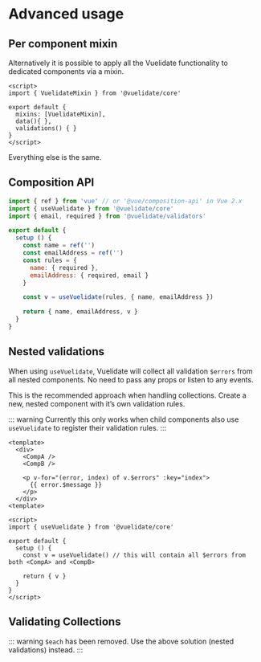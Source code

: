 # Advanced usage

## Per component mixin

Alternatively it is possible to apply all the Vuelidate functionality to dedicated components via a mixin.

```vue
<script>
import { VuelidateMixin } from '@vuelidate/core'

export default {
  mixins: [VuelidateMixin],
  data(){ },
  validations() { }
}
</script>
```

Everything else is the same.

## Composition API

```js
import { ref } from 'vue' // or '@vue/composition-api' in Vue 2.x
import { useVuelidate } from '@vuelidate/core'
import { email, required } from '@vuelidate/validators'

export default {
  setup () {
    const name = ref('')
    const emailAddress = ref('')
    const rules = {
      name: { required },
      emailAddress: { required, email }
    }

    const v = useVuelidate(rules, { name, emailAddress })

    return { name, emailAddress, v }
  }
}
```

## Nested validations

When using `useVuelidate`, Vuelidate will collect all validation `$errors` from all nested components. No need to pass any props or listen to any events.

This is the recommended approach when handling collections. Create a new, nested component with it’s own validation rules.

::: warning
Currently this only works when child components also use `useVuelidate` to register their validation rules.
:::

```vue
<template>
  <div>
    <CompA />
    <CompB />

    <p v-for="(error, index) of v.$errors" :key="index">
      {{ error.$message }}
    </p>
  </div>
<template>

<script>
import { useVuelidate } from '@vuelidate/core'

export default {
  setup () {
    const v = useVuelidate() // this will contain all $errors from both <CompA> and <CompB>

    return { v }
  }
}
</script>
```

## Validating Collections

::: warning
`$each` has been removed. Use the above solution (nested validations) instead.
:::
